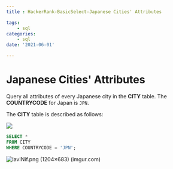 ```yaml
---
title : HackerRank-BasicSelect-Japanese Cities' Attributes

tags:
    - sql
categories:
    - sql 
date: '2021-06-01'

---
```


# Japanese Cities' Attributes

Query all attributes of every Japanese city in the  **CITY**  table. The  **COUNTRYCODE**  for Japan is  `JPN`.

The  **CITY**  table is described as follows:

![](https://s3.amazonaws.com/hr-challenge-images/8137/1449729804-f21d187d0f-CITY.jpg)

```sql
SELECT *
FROM CITY
WHERE COUNTRYCODE = 'JPN';
```

![lavINif.png (1204×683) (imgur.com)](https://i.imgur.com/lavINif.png)

